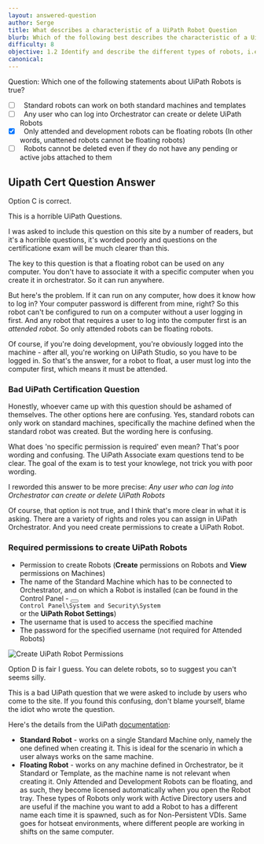 ```yaml
---
layout: answered-question
author: Serge
title: What describes a characteristic of a UiPath Robot Question
blurb: Which of the following best describes the characteristic of a UiPath Robot? Don't let this horrible UiPath Certification Question confuse you!
difficulty: 8
objective: 1.2 Identify and describe the different types of robots, i.e., attended versus unattended robots
canonical: 
---
```


Question:  Which one of the following statements about UiPath Robots is true?

 - [ ] &nbsp;  Standard robots can work on both standard machines and templates
 - [ ] &nbsp;  Any user who can log into Orchestrator can create or delete UiPath Robots
 - [X] &nbsp;  Only attended and development robots can be floating robots (In other words, unattened robots cannot be floating robots)
 - [ ] &nbsp;  Robots cannot be deleted even if they do not have any pending or active jobs attached to them

## Uipath Cert Question Answer

Option C is correct.

This is a horrible UiPath Questions. 

I was asked to include this question on this site by a number of readers, but it's a horrible questions, it's worded poorly and questions on the certificatione exam will be much clearer than this.

The key to this question is that a floating robot can be used on any computer. You don't have to associate it with a specific computer when you create it in orchestrator. So it can run anywhere.

But here's the problem. If it can run on any computer, how does it know how to log in? Your computer password is different from mine, right? So this robot can't be configured to run on a computer without a user logging in first. And any robot that requires a user to log into the computer first is an <em>attended robot.</em> So only attended robots can be floating robots. 

Of course, if you're doing development, you're obviously logged into the machine - after all, you're working on UiPath Studio, so you have to be logged in. So that's the answer, for a robot to float, a user must log into the computer first, which means it must be attended.

### Bad UiPath Certification Question

Honestly, whoever came up with this question should be ashamed of themselves. The other options here are confusing. Yes, standard robots can only work on standard machines, specifically the machine defined when the standard robot was created. But the wording here is confusing.

What does 'no specific permission is required' even mean? That's poor wording and confusing. The UiPath Associate exam questions tend to be clear. The goal of the exam is to test your knowlege, not trick you with poor wording.

I reworded this answer to be more precise: <em>Any user who can log into Orchestrator can create or delete UiPath Robots</em>

Of course, that option is not true, and I think that's more clear in what it is asking. There are a variety of rights and roles you can assign in UiPath Orchestrator. And you need create permissions to create a UiPath Robot.

### Required permissions to create UiPath Robots

<ul>
<li>Permission to create Robots (<strong>Create</strong> permissions on Robots and <strong>View</strong> permissions on Machines)</li>
<li>The name of the Standard Machine which has to be connected to Orchestrator, and on which a Robot is installed (can be found in the Control Panel - <code class="rdmd-code lang-" data-lang="" name=""><button class="rdmd-code-copy fa"></button><div class="cm-s-neo">Control Panel\System and Security\System</div></code> or the <strong>UiPath Robot Settings</strong>)</li>
<li>The username that is used to access the specified machine</li>
<li>The password for the specified username (not required for Attended Robots)</li>
</ul>

<img src="https://files.readme.io/736f0a0-standard_robot.gif" alt="Create UiPath Robot Permissions" class="img-fluid"/>


Option D is fair I guess. You can delete robots, so to suggest you can't seems silly.

This is a bad UiPath question that we were asked to include by users who come to the site. If you found this confusing, don't blame yourself, blame the idiot who wrote the question.


Here's the details from the UiPath [documentation](https://docs.uipath.com/orchestrator/v2018.4/docs/about-robots#section-types-of-robots):

<ul>
<li><strong>Standard Robot</strong> - works on a single Standard Machine only, namely the one defined when creating it. This is ideal for the scenario in which a user always works on the same machine.</li>
<li><strong>Floating Robot</strong> - works on any machine defined in Orchestrator, be it Standard or Template, as the machine name is not relevant when creating it. Only Attended and Development Robots can be floating, and as such, they become licensed automatically when you open the Robot tray. These types of Robots only work with Active Directory users and are useful if the machine you want to add a Robot to has a different name each time it is spawned, such as for Non-Persistent VDIs. Same goes for hotseat environments, where different people are working in shifts on the same computer.</li>
</ul>
